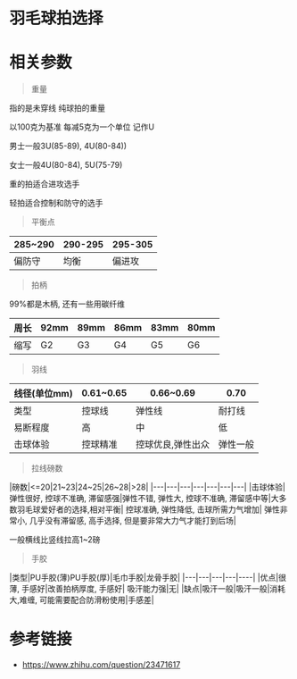 # 羽毛球拍选择

# 相关参数

> 重量

指的是未穿线 纯球拍的重量

以100克为基准 每减5克为一个单位 记作U

男士一般3U(85-89), 4U(80-84))

女士一般4U(80-84), 5U(75-79)

重的拍适合进攻选手

轻拍适合控制和防守的选手

> 平衡点

|285~290|290-295|295-305|
|--|--|--|
|偏防守|均衡|偏进攻|

> 拍柄

99%都是木柄, 还有一些用碳纤维

|周长|92mm|89mm|86mm|83mm|80mm|
|---|---|---|---|---|---|
|缩写|G2|G3|G4|G5|G6|

> 羽线

|线径(单位mm)|0.61~0.65|0.66~0.69|0.70|
|----|----|---|---|
|类型|控球线|弹性线|耐打线|
|易断程度|高|中|低|
|击球体验|控球精准|控球优良,弹性出众|弹性一般|

> 拉线磅数

|磅数|<=20|21~23|24~25|26~28|>28|
|---|---|---|---|---|---|---|
|击球体验|弹性很好, 控球不准确, 滞留感强|弹性不错, 弹性大, 控球不准确, 滞留感中等|大多数羽毛球爱好者的选择,相对平衡| 控球准确, 弹性降低, 击球所需力气增加| 弹性非常小, 几乎没有滞留感, 高手选择, 但是要非常大力气才能打到后场|

一般横线比竖线拉高1~2磅

> 手胶

|类型|PU手胶(薄)PU手胶(厚)|毛巾手胶|龙骨手胶|
|---|---|---|---|----|
|优点|很薄, 手感好|改善拍柄厚度, 手感好| 吸汗能力强|无|
|缺点|吸汗一般|吸汗一般|消耗大,难缠, 可能需要配合防滑粉使用|手感差|

# 参考链接

- https://www.zhihu.com/question/23471617